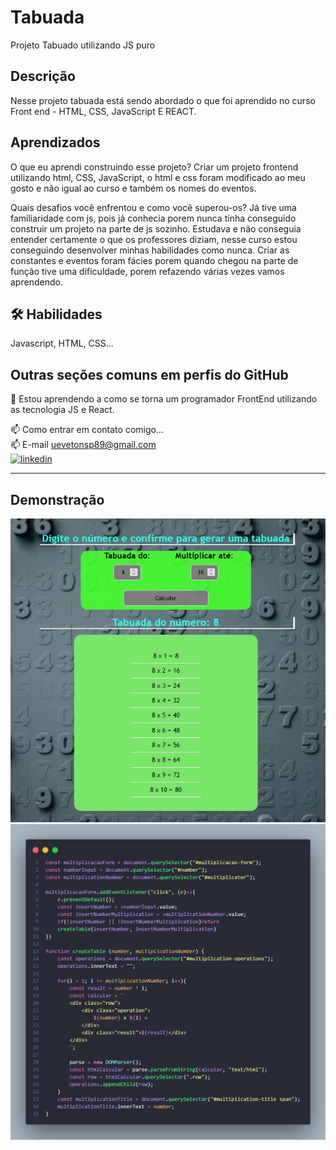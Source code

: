 # Tabuada
Projeto Tabuado utilizando JS puro

## Descrição
Nesse projeto tabuada está sendo abordado o que foi aprendido no curso Front end - HTML, CSS, JavaScript E REACT.

## Aprendizados

O que eu aprendi construindo esse projeto? 
Criar um projeto frontend utilizando html, CSS, JavaScript, o html e css foram modificado ao meu gosto e não igual ao curso e também os nomes do eventos.

Quais desafios você enfrentou e como você superou-os?
Já tive uma familiaridade com js, pois já conhecia porem nunca tinha conseguido construir um projeto na parte de js sozinho. Estudava e não conseguia entender certamente o que os professores diziam, nesse curso estou conseguindo desenvolver minhas habilidades como nunca.
Criar as constantes e eventos foram fácies porem quando chegou na parte de função tive uma dificuldade, porem refazendo várias vezes vamos aprendendo.


## 🛠 Habilidades
Javascript, HTML, CSS...

## Outras seções comuns em perfis do GitHub

🧠 Estou aprendendo a como se torna um programador FrontEnd utilizando as tecnologia JS e React.

📫 Como entrar em contato comigo...<br>
📫 E-mail uevetonsp89@gmail.com <br>
[![linkedin](https://img.shields.io/badge/linkedin-0A66C2?style=for-the-badge&logo=linkedin&logoColor=white)](https://www.linkedin.com/in/ueveton-soares-pereira-99005375/)
<hr>

## Demonstração
<div>
    <img src="img/Tabuada.JPG">
</div>
<div>
    <img src="img/script.png">
</div>
